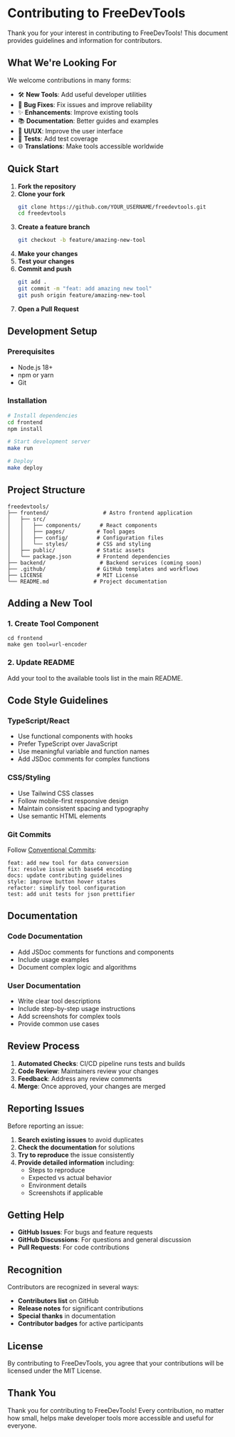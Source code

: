 # Contributing to FreeDevTools

Thank you for your interest in contributing to FreeDevTools! This document provides guidelines and information for contributors.

## What We're Looking For

We welcome contributions in many forms:

- 🛠️ **New Tools**: Add useful developer utilities
- 🐛 **Bug Fixes**: Fix issues and improve reliability
- ✨ **Enhancements**: Improve existing tools
- 📚 **Documentation**: Better guides and examples
- 🎨 **UI/UX**: Improve the user interface
- 🧪 **Tests**: Add test coverage
- 🌐 **Translations**: Make tools accessible worldwide

## Quick Start

1. **Fork the repository**
2. **Clone your fork**
   ```bash
   git clone https://github.com/YOUR_USERNAME/freedevtools.git
   cd freedevtools
   ```
3. **Create a feature branch**
   ```bash
   git checkout -b feature/amazing-new-tool
   ```
4. **Make your changes**
5. **Test your changes**
6. **Commit and push**
   ```bash
   git add .
   git commit -m "feat: add amazing new tool"
   git push origin feature/amazing-new-tool
   ```
7. **Open a Pull Request**

## Development Setup

### Prerequisites

- Node.js 18+
- npm or yarn
- Git

### Installation

```bash
# Install dependencies
cd frontend
npm install

# Start development server
make run

# Deploy
make deploy
```

## Project Structure

```
freedevtools/
├── frontend/                 # Astro frontend application
│   ├── src/
│   │   ├── components/      # React components
│   │   ├── pages/          # Tool pages
│   │   ├── config/         # Configuration files
│   │   └── styles/         # CSS and styling
│   ├── public/             # Static assets
│   └── package.json        # Frontend dependencies
├── backend/                 # Backend services (coming soon)
├── .github/                # GitHub templates and workflows
├── LICENSE                 # MIT License
└── README.md              # Project documentation
```

## Adding a New Tool

### 1. Create Tool Component

```
cd frontend
make gen tool=url-encoder
```

### 2. Update README

Add your tool to the available tools list in the main README.

## Code Style Guidelines

### TypeScript/React

- Use functional components with hooks
- Prefer TypeScript over JavaScript
- Use meaningful variable and function names
- Add JSDoc comments for complex functions

### CSS/Styling

- Use Tailwind CSS classes
- Follow mobile-first responsive design
- Maintain consistent spacing and typography
- Use semantic HTML elements

### Git Commits

Follow [Conventional Commits](https://www.conventionalcommits.org/):

```
feat: add new tool for data conversion
fix: resolve issue with base64 encoding
docs: update contributing guidelines
style: improve button hover states
refactor: simplify tool configuration
test: add unit tests for json prettifier
```

## Documentation

### Code Documentation

- Add JSDoc comments for functions and components
- Include usage examples
- Document complex logic and algorithms

### User Documentation

- Write clear tool descriptions
- Include step-by-step usage instructions
- Add screenshots for complex tools
- Provide common use cases

## Review Process

1. **Automated Checks**: CI/CD pipeline runs tests and builds
2. **Code Review**: Maintainers review your changes
3. **Feedback**: Address any review comments
4. **Merge**: Once approved, your changes are merged

## Reporting Issues

Before reporting an issue:

1. **Search existing issues** to avoid duplicates
2. **Check the documentation** for solutions
3. **Try to reproduce** the issue consistently
4. **Provide detailed information** including:
   - Steps to reproduce
   - Expected vs actual behavior
   - Environment details
   - Screenshots if applicable

## Getting Help

- **GitHub Issues**: For bugs and feature requests
- **GitHub Discussions**: For questions and general discussion
- **Pull Requests**: For code contributions

## Recognition

Contributors are recognized in several ways:

- **Contributors list** on GitHub
- **Release notes** for significant contributions
- **Special thanks** in documentation
- **Contributor badges** for active participants

## License

By contributing to FreeDevTools, you agree that your contributions will be licensed under the MIT License.

## Thank You

Thank you for contributing to FreeDevTools! Every contribution, no matter how small, helps make developer tools more accessible and useful for everyone.
